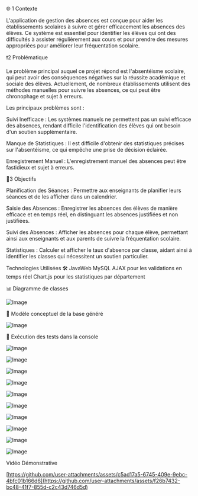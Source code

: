  🌐 1 Contexte

L'application de gestion des absences est conçue pour aider les établissements scolaires à suivre et gérer efficacement les absences des élèves. Ce système est essentiel pour identifier les élèves qui ont des difficultés à assister régulièrement aux cours et pour prendre des mesures appropriées pour améliorer leur fréquentation scolaire.

 ❗️2 Problématique

Le problème principal auquel ce projet répond est l'absentéisme scolaire, qui peut avoir des conséquences négatives sur la réussite académique et sociale des élèves. Actuellement, de nombreux établissements utilisent des méthodes manuelles pour suivre les absences, ce qui peut être chronophage et sujet à erreurs.

Les principaux problèmes sont :

Suivi Inefficace : Les systèmes manuels ne permettent pas un suivi efficace des absences, rendant difficile l'identification des élèves qui ont besoin d'un soutien supplémentaire.

Manque de Statistiques : Il est difficile d'obtenir des statistiques précises sur l'absentéisme, ce qui empêche une prise de décision éclairée.

Enregistrement Manuel : L'enregistrement manuel des absences peut être fastidieux et sujet à erreurs.

 🎯3 Objectifs

Planification des Séances : Permettre aux enseignants de planifier leurs séances et de les afficher dans un calendrier.

Saisie des Absences : Enregistrer les absences des élèves de manière efficace et en temps réel, en distinguant les absences justifiées et non justifiées.

Suivi des Absences : Afficher les absences pour chaque élève, permettant ainsi aux enseignants et aux parents de suivre la fréquentation scolaire.

Statistiques : Calculer et afficher le taux d'absence par classe, aidant ainsi à identifier les classes qui nécessitent un soutien particulier.


Technologies Utilisées 🛠
JavaWeb 
MySQL
AJAX pour les validations en temps réel
Chart.js pour les statistiques par département

📊 Diagramme de classes

![Image](https://github.com/user-attachments/assets/1b105b0d-dbe6-4d5c-b874-d9a1d1ee4899)

🎯 Modèle conceptuel de la base généré


![Image](https://github.com/user-attachments/assets/24883e31-0746-4194-834b-5e24402c2333)


🎯 Exécution des tests dans la console

![Image](https://github.com/user-attachments/assets/156c3f1a-fcc4-4724-b2b5-341abe2c083d)

![Image](https://github.com/user-attachments/assets/0dc2702f-3b3f-45f2-9b53-2bae0a655d7c)

![Image](https://github.com/user-attachments/assets/93775333-599b-4f6b-9348-09e093991e2a)

![Image](https://github.com/user-attachments/assets/c4d237c2-4fad-4220-92be-9294447d1790)

![Image](https://github.com/user-attachments/assets/50e78678-8820-41a0-afa5-6b56d1e0fea3)

![Image](https://github.com/user-attachments/assets/53bbe4c6-b452-4fd4-9a1e-be9ef36ecbf4)

![Image](https://github.com/user-attachments/assets/5015f949-27db-45c7-9b4c-a3070237c498)

![Image](https://github.com/user-attachments/assets/4b8d6d67-abbb-440a-9f5f-1f80a909e01e)

![Image](https://github.com/user-attachments/assets/3b024bf0-07eb-4f73-9f08-74c8ae9b8a94)

![Image](https://github.com/user-attachments/assets/da0d9cbf-e523-470c-9f86-24a5bdbba0ec)


Vidéo Démonstrative



[https://github.com/user-attachments/assets/c5ad17a5-6745-409e-9ebc-4bfc01b166d6](https://github.com/user-attachments/assets/f26b7432-bc48-41f7-855d-c2c43d746d5d)
